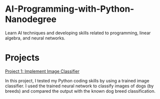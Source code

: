 # AI-Programming-with-Python-Nanodegree

Learn AI techniques and developing skills related to programming, linear algebra, and neural networks.

# Projects

[Project 1: Implement Image Classifier](https://github.com/jsween/AI-Programming-with-Python-Nanodegree/tree/master/Project-1-Image-Classifier-Dogs)

In this project, I tested my Python coding skills by using a trained image classifier. I used the trained neural network to classify images of dogs (by breeds) and compared the output with the known dog breed classification. 